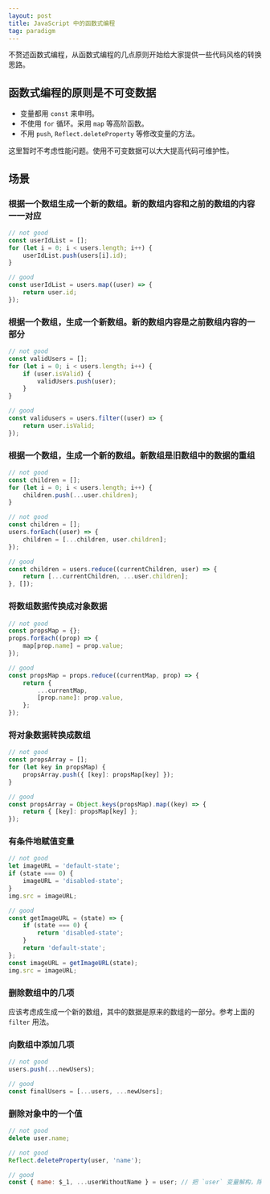 ```yaml
---
layout: post
title: JavaScript 中的函数式编程
tag: paradigm
---
```


不赘述函数式编程，从函数式编程的几点原则开始给大家提供一些代码风格的转换思路。

## 函数式编程的原则是不可变数据

- 变量都用 `const` 来申明。
- 不使用 `for` 循环。采用 `map` 等高阶函数。
- 不用 `push`, `Reflect.deleteProperty` 等修改变量的方法。

这里暂时不考虑性能问题。使用不可变数据可以大大提高代码可维护性。

## 场景

### 根据一个数组生成一个新的数组。新的数组内容和之前的数组的内容一一对应

```js
// not good
const userIdList = [];
for (let i = 0; i < users.length; i++) {
    userIdList.push(users[i].id);
}

// good
const userIdList = users.map((user) => {
    return user.id;
});
```

### 根据一个数组，生成一个新数组。新的数组内容是之前数组内容的一部分

```js
// not good
const validUsers = [];
for (let i = 0; i < users.length; i++) {
    if (user.isValid) {
        validUsers.push(user);
    }
}

// good
const validusers = users.filter((user) => {
    return user.isValid;
});
```

### 根据一个数组，生成一个新的数组。新数组是旧数组中的数据的重组

```js
// not good
const children = [];
for (let i = 0; i < users.length; i++) {
    children.push(...user.children);
}

// not good
const children = [];
users.forEach((user) => {
    children = [...children, user.children];
});

// good
const children = users.reduce((currentChildren, user) => {
    return [...currentChildren, ...user.children];
}, []);
```

### 将数组数据传换成对象数据

```js
// not good
const propsMap = {};
props.forEach((prop) => {
    map[prop.name] = prop.value;
});

// good
const propsMap = props.reduce((currentMap, prop) => {
    return {
        ...currentMap,
        [prop.name]: prop.value,
    };
});
```

### 将对象数据转换成数组

```js
// not good
const propsArray = [];
for (let key in propsMap) {
    propsArray.push({ [key]: propsMap[key] });
}

// good
const propsArray = Object.keys(propsMap).map((key) => {
    return { [key]: propsMap[key] };
});
```

### 有条件地赋值变量

```js
// not good
let imageURL = 'default-state';
if (state === 0) {
    imageURL = 'disabled-state';
}
img.src = imageURL;

// good
const getImageURL = (state) => {
    if (state === 0) {
        return 'disabled-state';
    }
    return 'default-state';
};
const imageURL = getImageURL(state);
img.src = imageURL;
```

### 删除数组中的几项

应该考虑成生成一个新的数组，其中的数据是原来的数组的一部分。参考上面的 `filter` 用法。

### 向数组中添加几项

```js
// not good
users.push(...newUsers);

// good
const finalUsers = [...users, ...newUsers];
```

### 删除对象中的一个值

```js
// not good
delete user.name;

// not good
Reflect.deleteProperty(user, 'name');

// good
const { name: $_1, ...userWithoutName } = user; // 把 `user` 变量解构，除了 `name` 之外的属性都赋值给 `userWithoutName` 变量
```
